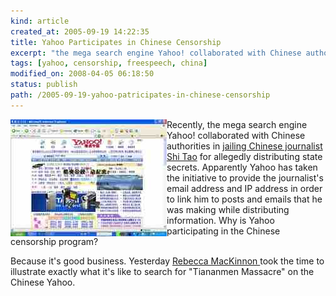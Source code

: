 ```yaml
---
kind: article
created_at: 2005-09-19 14:22:35
title: Yahoo Participates in Chinese Censorship
excerpt: "the mega search engine Yahoo! collaborated with Chinese authorities"
tags: [yahoo, censorship, freespeech, china]
modified_on: 2008-04-05 06:18:50
status: publish 
path: /2005-09-19-yahoo-patricipates-in-chinese-censorship
---
```


<img align="left" alt="screenshot chinese yahoo" src="/images/yahoo_unfiltered_search_before_2.jpg" />

Recently, the mega search engine Yahoo! collaborated with Chinese authorities in <a href="http://www.rsf.org/article.php3?id_article=14884">jailing Chinese journalist Shi Tao</a> for allegedly distributing state secrets. Apparently Yahoo has taken the initiative to provide the journalist's email address and IP address in order to link him to posts and emails that he was making while distributing information. Why is Yahoo participating in the Chinese censorship program?

Because it's good business. Yesterday <a href="http://rconversation.blogs.com/">Rebecca MacKinnon </a>took the time to illustrate exactly what it's like to search for "Tiananmen Massacre" on the Chinese Yahoo.